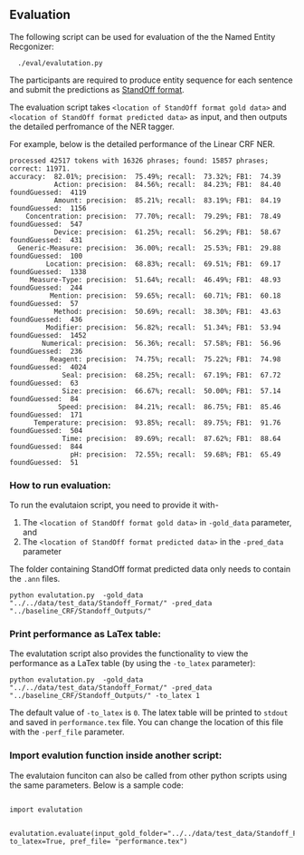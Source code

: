 ## Evaluation 

The following script can be used for evaluation of the the Named Entity Recgonizer:
  
      ./eval/evalutation.py 

The participants are required to produce entity sequence for each sentence and submit the predictions as [StandOff format](../../data/Readme.md##-The-standoff-format:).


The evaluation script takes `<location of StandOff format gold data>` and `<location of StandOff format predicted data>` as input, and then outputs the detailed perfromance of the NER tagger. 

For example, below is the detailed performance of the Linear CRF NER.

```
processed 42517 tokens with 16326 phrases; found: 15857 phrases; correct: 11971.
accuracy:  82.01%; precision:  75.49%; recall:  73.32%; FB1:  74.39
           Action: precision:  84.56%; recall:  84.23%; FB1:  84.40 foundGuessed:  4119
           Amount: precision:  85.21%; recall:  83.19%; FB1:  84.19 foundGuessed:  1156
    Concentration: precision:  77.70%; recall:  79.29%; FB1:  78.49 foundGuessed:  547
           Device: precision:  61.25%; recall:  56.29%; FB1:  58.67 foundGuessed:  431
  Generic-Measure: precision:  36.00%; recall:  25.53%; FB1:  29.88 foundGuessed:  100
         Location: precision:  68.83%; recall:  69.51%; FB1:  69.17 foundGuessed:  1338
     Measure-Type: precision:  51.64%; recall:  46.49%; FB1:  48.93 foundGuessed:  244
          Mention: precision:  59.65%; recall:  60.71%; FB1:  60.18 foundGuessed:  57
           Method: precision:  50.69%; recall:  38.30%; FB1:  43.63 foundGuessed:  436
         Modifier: precision:  56.82%; recall:  51.34%; FB1:  53.94 foundGuessed:  1452
        Numerical: precision:  56.36%; recall:  57.58%; FB1:  56.96 foundGuessed:  236
          Reagent: precision:  74.75%; recall:  75.22%; FB1:  74.98 foundGuessed:  4024
             Seal: precision:  68.25%; recall:  67.19%; FB1:  67.72 foundGuessed:  63
             Size: precision:  66.67%; recall:  50.00%; FB1:  57.14 foundGuessed:  84
            Speed: precision:  84.21%; recall:  86.75%; FB1:  85.46 foundGuessed:  171
      Temperature: precision:  93.85%; recall:  89.75%; FB1:  91.76 foundGuessed:  504
             Time: precision:  89.69%; recall:  87.62%; FB1:  88.64 foundGuessed:  844
               pH: precision:  72.55%; recall:  59.68%; FB1:  65.49 foundGuessed:  51
``` 
    


### How to run evaluation:

To run the evalutaion script, you need to provide it with-

1) The `<location of StandOff format gold data>` in `-gold_data` parameter, and 
2) The `<location of StandOff format predicted data>` in the `-pred_data` parameter

The folder containing StandOff format predicted data only needs to contain the `.ann` files.


```
python evalutation.py  -gold_data "../../data/test_data/Standoff_Format/" -pred_data "../baseline_CRF/Standoff_Outputs/"
```

### Print performance as LaTex table:

The evalutation script also provides the functionality to view the performance as a LaTex table (by using the `-to_latex` parameter):

```
python evalutation.py  -gold_data "../../data/test_data/Standoff_Format/" -pred_data "../baseline_CRF/Standoff_Outputs/" -to_latex 1
```

The default value of `-to_latex` is `0`. The latex table will be printed to `stdout` and saved in `performance.tex` file. You can change the location of this file with the `-perf_file` parameter.


### Import evalution function inside another script:

The evalutaion funciton can also be called from other python scripts using the same parameters. Below is a sample code:

```

import evalutation


evalutation.evaluate(input_gold_folder="../../data/test_data/Standoff_Format/",input_pred_folder="Standoff_Outputs/", to_latex=True, pref_file= "performance.tex")

```

